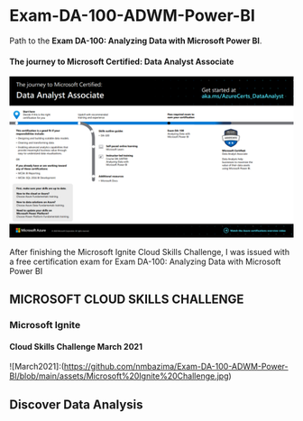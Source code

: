 # Exam-DA-100-ADWM-Power-BI
 Path to the **Exam DA-100: Analyzing Data with Microsoft Power BI**.

[Journey]: https://github.com/nmbazima/Exam-DA-100-ADWM-Power-BI/blob/main/assets/Microsoft-Data-Analyst-Associate.PNG 

#### The journey to Microsoft Certified: Data Analyst Associate
![ Journey ][Journey]

After finishing the Microsoft Ignite Cloud Skills Challenge, I was issued with a free certification exam for Exam DA-100: Analyzing Data with Microsoft Power BI

## MICROSOFT CLOUD SKILLS CHALLENGE
### Microsoft Ignite
#### Cloud Skills Challenge March 2021

![March2021]:(https://github.com/nmbazima/Exam-DA-100-ADWM-Power-BI/blob/main/assets/Microsoft%20Ignite%20Challenge.jpg)

## Discover Data Analysis 